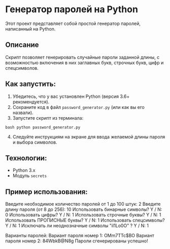 # Генератор паролей на Python

Этот проект представляет собой простой генератор паролей, написанный на Python.

## Описание
Скрипт позволяет генерировать случайные пароли заданной длины,
с возможностью включения в них заглавных букв, строчных букв, цифр и спецсимволов.

## Как запустить:
1. Убедитесь, что у вас установлен Python (версия 3.6+ рекомендуется).
2. Сохраните код в файл `password_generator.py` (или как вы его назвали).
3. Запустите скрипт из терминала:

```
bash python password_generator.py
```
4. Следуйте инструкциям на экране для ввода желаемой длины пароля и выбора символов.

## Технологии:
*   Python 3.x
*   Модуль `secrets`

## Пример использования:
Введите необходимое количество паролей от 1 до 100 штук: 2
Введите длину пароля (от 8 до 256): 10
Использовать бинарные символы? Y / N: 0
Использовать цифры? Y / N: 1
Использовать строчные буквы? Y / N: 1
Использовать ПРОПИСНЫЕ буквы? Y / N: 1
Использовать спецсимволы? Y / N: 1
Исключать ли неоднозначные символы "il1Lo0O" ? Y / N: 1

Варианты паролей:
Вариант пароля номер 1: OMm7TTc$BO
Вариант пароля номер 2: 84WbkB@N8g
Пароли сгенерированы успешно!